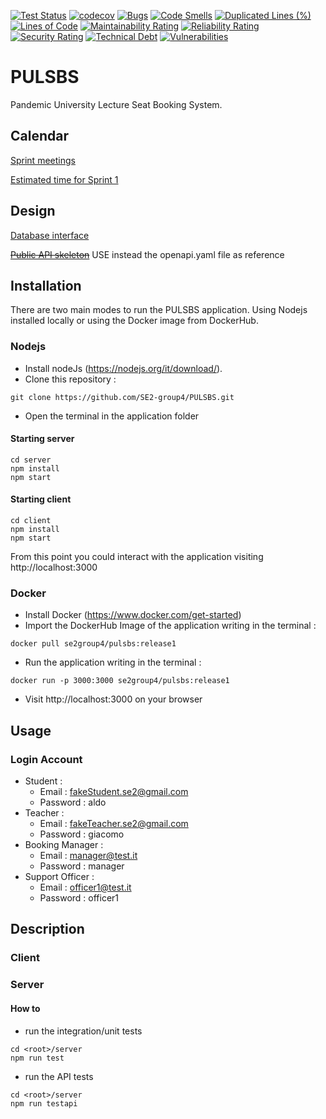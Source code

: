 [![Test Status](https://travis-ci.org/SE2-group4/PULSBS.svg?branch=main)](https://travis-ci.org/SE2-group4/PULSBS)
[![codecov](https://codecov.io/gh/SE2-group4/PULSBS/branch/main/graph/badge.svg)](https://codecov.io/gh/SE2-group4/PULSBS)
[![Bugs](https://sonarcloud.io/api/project_badges/measure?project=SE2-group4_PULSBS&metric=bugs)](https://sonarcloud.io/dashboard?id=SE2-group4_PULSBS)
[![Code Smells](https://sonarcloud.io/api/project_badges/measure?project=SE2-group4_PULSBS&metric=code_smells)](https://sonarcloud.io/dashboard?id=SE2-group4_PULSBS)
[![Duplicated Lines (%)](https://sonarcloud.io/api/project_badges/measure?project=SE2-group4_PULSBS&metric=duplicated_lines_density)](https://sonarcloud.io/dashboard?id=SE2-group4_PULSBS)
[![Lines of Code](https://sonarcloud.io/api/project_badges/measure?project=SE2-group4_PULSBS&metric=ncloc)](https://sonarcloud.io/dashboard?id=SE2-group4_PULSBS)
[![Maintainability Rating](https://sonarcloud.io/api/project_badges/measure?project=SE2-group4_PULSBS&metric=sqale_rating)](https://sonarcloud.io/dashboard?id=SE2-group4_PULSBS)
[![Reliability Rating](https://sonarcloud.io/api/project_badges/measure?project=SE2-group4_PULSBS&metric=reliability_rating)](https://sonarcloud.io/dashboard?id=SE2-group4_PULSBS)
[![Security Rating](https://sonarcloud.io/api/project_badges/measure?project=SE2-group4_PULSBS&metric=security_rating)](https://sonarcloud.io/dashboard?id=SE2-group4_PULSBS)
[![Technical Debt](https://sonarcloud.io/api/project_badges/measure?project=SE2-group4_PULSBS&metric=sqale_index)](https://sonarcloud.io/dashboard?id=SE2-group4_PULSBS)
[![Vulnerabilities](https://sonarcloud.io/api/project_badges/measure?project=SE2-group4_PULSBS&metric=vulnerabilities)](https://sonarcloud.io/dashboard?id=SE2-group4_PULSBS)
# PULSBS
Pandemic University Lecture Seat Booking System.
## Calendar
[Sprint meetings](https://calendar.google.com/calendar/u/0/r?cid=N3A0ZzhsMjRydWtpazJtdjZya2M3NGFzYm9AZ3JvdXAuY2FsZW5kYXIuZ29vZ2xlLmNvbQ&pli=1)

[Estimated time for Sprint 1](https://docs.google.com/spreadsheets/d/1icbW5-RjAeo9tewDkwckT8yB0Kz6KoK-puBTgJctIUM/edit)

## Design
[Database interface](https://app.creately.com/diagram/v2I2OxU6KJl/view)

~~[Public API skeleton](https://docs.google.com/document/d/1g7rZGhk2GJU-NiFqanrXhGMsG0u4hMfa0yhNFl68EPw/edit)~~ USE instead the openapi.yaml file as reference
## Installation
There are two main modes to run the PULSBS application. Using Nodejs installed locally or using the Docker image from DockerHub.
### Nodejs
- Install nodeJs (https://nodejs.org/it/download/).
- Clone this repository :  
```
git clone https://github.com/SE2-group4/PULSBS.git
```
- Open the terminal in the application folder
#### Starting server
```
cd server
npm install
npm start
```
#### Starting client
```
cd client 
npm install
npm start
```
From this point you could interact with the application visiting http://localhost:3000
### Docker
- Install Docker (https://www.docker.com/get-started)
- Import the DockerHub Image of the application writing in the terminal :
```
docker pull se2group4/pulsbs:release1
```
- Run the application writing in the terminal : 
```
docker run -p 3000:3000 se2group4/pulsbs:release1
```
- Visit http://localhost:3000 on your browser
## Usage
### Login Account
- Student : 
  - Email : fakeStudent.se2@gmail.com
  - Password : aldo
- Teacher :
  - Email : fakeTeacher.se2@gmail.com
  - Password : giacomo
- Booking Manager : 
  - Email : manager@test.it
  - Password : manager
- Support Officer : 
  - Email : officer1@test.it
  - Password : officer1
## Description

### Client

### Server
#### How to
* run the integration/unit tests
```
cd <root>/server
npm run test
```
* run the API tests
```
cd <root>/server
npm run testapi
```
